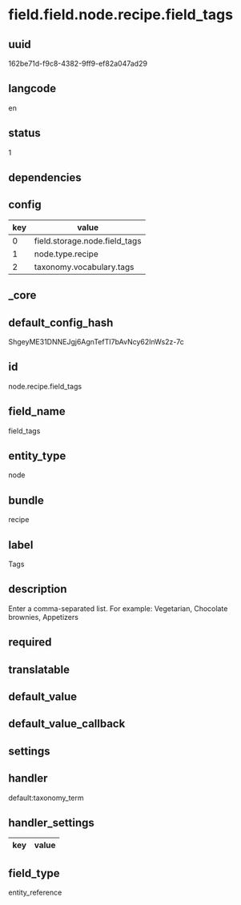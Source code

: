 # field.field.node.recipe.field_tags

## uuid
162be71d-f9c8-4382-9ff9-ef82a047ad29

## langcode
en

## status
1

## dependencies

## config
|key|value|
|-|-|
|0|field.storage.node.field_tags|
|1|node.type.recipe|
|2|taxonomy.vocabulary.tags|


## _core

## default_config_hash
ShgeyME31DNNEJgj6AgnTefTI7bAvNcy62InWs2z-7c

## id
node.recipe.field_tags

## field_name
field_tags

## entity_type
node

## bundle
recipe

## label
Tags

## description
Enter a comma-separated list. For example: Vegetarian, Chocolate brownies, Appetizers

## required


## translatable


## default_value


## default_value_callback


## settings

## handler
default:taxonomy_term

## handler_settings
|key|value|
|-|-|


## field_type
entity_reference
